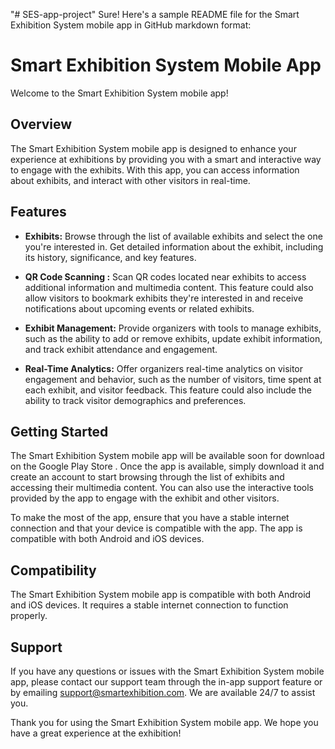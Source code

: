 "# SES-app-project" 
Sure! Here's a sample README file for the Smart Exhibition System mobile app in GitHub markdown format:

# Smart Exhibition System Mobile App

Welcome to the Smart Exhibition System mobile app!

## Overview

The Smart Exhibition System mobile app is designed to enhance your experience at exhibitions by providing you with a smart and interactive way to engage with the exhibits. With this app, you can access information about exhibits, and interact with other visitors in real-time.

## Features

- **Exhibits:** Browse through the list of available exhibits and select the one you're interested in. Get detailed information about the exhibit, including its history, significance, and key features.

- **QR Code Scanning :** Scan QR codes located near exhibits to access additional information and multimedia content. This feature could also allow visitors to bookmark exhibits they're interested in and receive notifications about upcoming events or related exhibits.

- **Exhibit Management:** Provide organizers with tools to manage exhibits, such as the ability to add or remove exhibits, update exhibit information, and track exhibit attendance and engagement.

- **Real-Time Analytics:** Offer organizers real-time analytics on visitor engagement and behavior, such as the number of visitors, time spent at each exhibit, and visitor feedback. This feature could also include the ability to track visitor demographics and preferences.

## Getting Started

The Smart Exhibition System mobile app will be available soon for download on the Google Play Store . Once the app is available, simply download it and create an account to start browsing through the list of exhibits and accessing their multimedia content. You can also use the interactive tools provided by the app to engage with the exhibit and other visitors.

To make the most of the app, ensure that you have a stable internet connection and that your device is compatible with the app. The app is compatible with both Android and iOS devices.


## Compatibility

The Smart Exhibition System mobile app is compatible with both Android and iOS devices. It requires a stable internet connection to function properly.

## Support

If you have any questions or issues with the Smart Exhibition System mobile app, please contact our support team through the in-app support feature or by emailing support@smartexhibition.com. We are available 24/7 to assist you.

Thank you for using the Smart Exhibition System mobile app. We hope you have a great experience at the exhibition!
